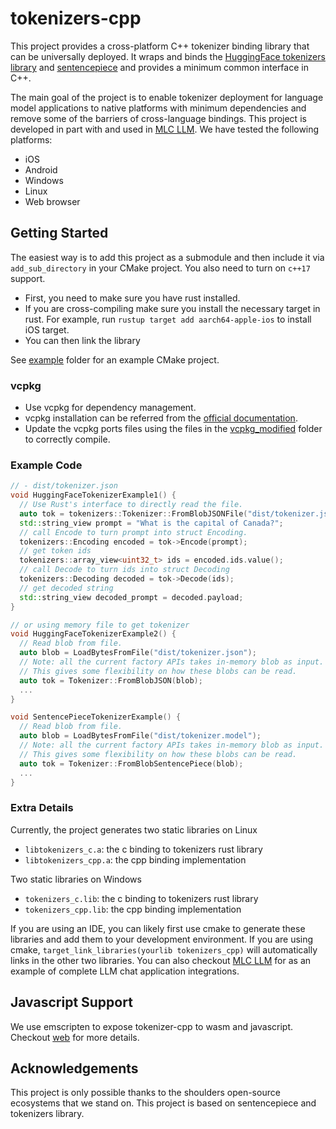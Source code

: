 # tokenizers-cpp

This project provides a cross-platform C++ tokenizer binding library that can be universally deployed.
It wraps and binds the [HuggingFace tokenizers library](https://github.com/huggingface/tokenizers)
and [sentencepiece](https://github.com/google/sentencepiece) and provides a minimum common interface in C++.

The main goal of the project is to enable tokenizer deployment for language model applications
to native platforms with minimum dependencies and remove some of the barriers of
cross-language bindings. This project is developed in part with and
used in [MLC LLM](https://github.com/mlc-ai/mlc-llm). We have tested the following platforms:

- iOS
- Android
- Windows
- Linux
- Web browser

## Getting Started

The easiest way is to add this project as a submodule and then
include it via `add_sub_directory` in your CMake project.
You also need to turn on `c++17` support.

- First, you need to make sure you have rust installed.
- If you are cross-compiling make sure you install the necessary target in rust.
  For example, run `rustup target add aarch64-apple-ios` to install iOS target.
- You can then link the library

See [example](example) folder for an example CMake project.

### vcpkg

- Use vcpkg for dependency management.
- vcpkg installation can be referred from the [official documentation](https://learn.microsoft.com/zh-cn/vcpkg/get_started/get-started?pivots=shell-powershell).
- Update the vcpkg ports files using the files in the [vcpkg_modified](vcpkg_modified) folder to correctly compile.

### Example Code

```c++
// - dist/tokenizer.json
void HuggingFaceTokenizerExample1() {
  // Use Rust's interface to directly read the file.
  auto tok = tokenizers::Tokenizer::FromBlobJSONFile("dist/tokenizer.json");
  std::string_view prompt = "What is the capital of Canada?";
  // call Encode to turn prompt into struct Encoding.
  tokenizers::Encoding encoded = tok->Encode(prompt);
  // get token ids
  tokenizers::array_view<uint32_t> ids = encoded.ids.value();
  // call Decode to turn ids into struct Decoding
  tokenizers::Decoding decoded = tok->Decode(ids);
  // get decoded string
  std::string_view decoded_prompt = decoded.payload;
}

// or using memory file to get tokenizer
void HuggingFaceTokenizerExample2() {
  // Read blob from file.
  auto blob = LoadBytesFromFile("dist/tokenizer.json");
  // Note: all the current factory APIs takes in-memory blob as input.
  // This gives some flexibility on how these blobs can be read.
  auto tok = Tokenizer::FromBlobJSON(blob);
  ...
}

void SentencePieceTokenizerExample() {
  // Read blob from file.
  auto blob = LoadBytesFromFile("dist/tokenizer.model");
  // Note: all the current factory APIs takes in-memory blob as input.
  // This gives some flexibility on how these blobs can be read.
  auto tok = Tokenizer::FromBlobSentencePiece(blob);
  ...
}
```

### Extra Details

Currently, the project generates two static libraries on Linux
- `libtokenizers_c.a`: the c binding to tokenizers rust library
- `libtokenizers_cpp.a`: the cpp binding implementation

Two static libraries on Windows
- `tokenizers_c.lib`: the c binding to tokenizers rust library
- `tokenizers_cpp.lib`: the cpp binding implementation

If you are using an IDE, you can likely first use cmake to generate
these libraries and add them to your development environment.
If you are using cmake, `target_link_libraries(yourlib tokenizers_cpp)`
will automatically links in the other two libraries.
You can also checkout [MLC LLM](https://github.com/mlc-ai/mlc-llm)
for as an example of complete LLM chat application integrations.

## Javascript Support

We use emscripten to expose tokenizer-cpp to wasm and javascript.
Checkout [web](web) for more details.

## Acknowledgements

This project is only possible thanks to the shoulders open-source ecosystems that we stand on.
This project is based on sentencepiece and tokenizers library.
